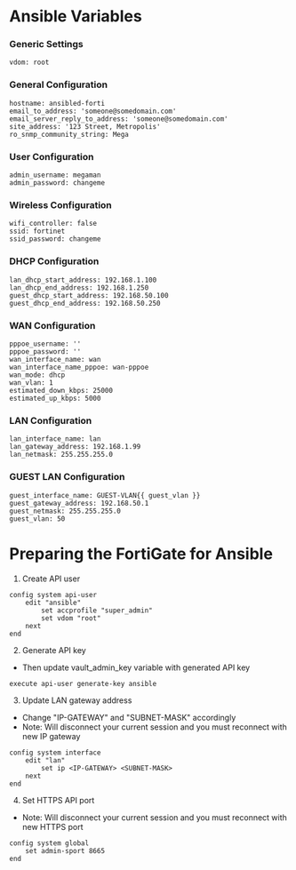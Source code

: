 # Ansible Variables
### Generic Settings
```
vdom: root
```

### General Configuration
```
hostname: ansibled-forti
email_to_address: 'someone@somedomain.com'
email_server_reply_to_address: 'someone@somedomain.com'
site_address: '123 Street, Metropolis'
ro_snmp_community_string: Mega
```

### User Configuration
```
admin_username: megaman
admin_password: changeme
```

### Wireless Configuration
```
wifi_controller: false
ssid: fortinet
ssid_password: changeme
```

### DHCP Configuration
```
lan_dhcp_start_address: 192.168.1.100
lan_dhcp_end_address: 192.168.1.250
guest_dhcp_start_address: 192.168.50.100
guest_dhcp_end_address: 192.168.50.250
```

### WAN Configuration
```
pppoe_username: ''
pppoe_password: ''
wan_interface_name: wan
wan_interface_name_pppoe: wan-pppoe
wan_mode: dhcp
wan_vlan: 1
estimated_down_kbps: 25000
estimated_up_kbps: 5000
```

### LAN Configuration
```
lan_interface_name: lan
lan_gateway_address: 192.168.1.99
lan_netmask: 255.255.255.0
```

### GUEST LAN Configuration
```
guest_interface_name: GUEST-VLAN{{ guest_vlan }}
guest_gateway_address: 192.168.50.1
guest_netmask: 255.255.255.0
guest_vlan: 50
```

# Preparing the FortiGate for Ansible
1. Create API user
```
config system api-user
    edit "ansible"
        set accprofile "super_admin"
        set vdom "root"
    next
end
```

2. Generate API key
- Then update vault_admin_key variable with generated API key
```
execute api-user generate-key ansible
```

3. Update LAN gateway address
- Change "IP-GATEWAY" and "SUBNET-MASK" accordingly
- Note: Will disconnect your current session and you must reconnect with new IP gateway
```
config system interface
    edit "lan"
        set ip <IP-GATEWAY> <SUBNET-MASK>
    next
end
```

4. Set HTTPS API port
- Note: Will disconnect your current session and you must reconnect with new HTTPS port
```
config system global
    set admin-sport 8665
end
```

